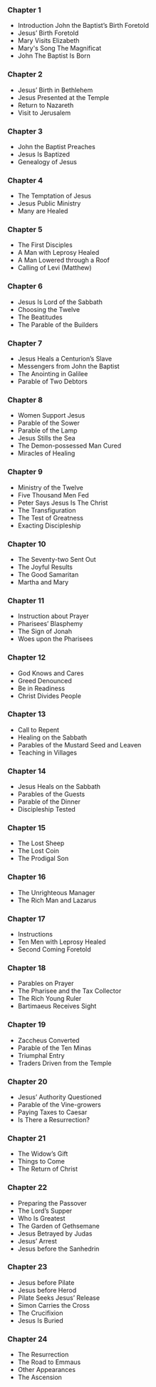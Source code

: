 ### Chapter 1
- Introduction
John the Baptist’s Birth Foretold
- Jesus’ Birth Foretold
- Mary Visits Elizabeth
- Mary's Song The Magnificat
- John The Baptist Is Born

### Chapter 2
- Jesus’ Birth in Bethlehem
- Jesus Presented at the Temple
- Return to Nazareth
- Visit to Jerusalem

### Chapter 3
- John the Baptist Preaches
- Jesus Is Baptized
- Genealogy of Jesus

### Chapter 4
- The Temptation of Jesus
- Jesus Public Ministry
- Many are Healed

### Chapter 5
- The First Disciples
- A Man with Leprosy Healed
- A Man Lowered through a Roof
- Calling of Levi (Matthew)

### Chapter 6
- Jesus Is Lord of the Sabbath
- Choosing the Twelve
- The Beatitudes
- The Parable of the Builders

### Chapter 7
- Jesus Heals a Centurion’s Slave
- Messengers from John the Baptist
- The Anointing in Galilee
- Parable of Two Debtors

### Chapter 8
- Women Support Jesus
- Parable of the Sower
- Parable of the Lamp
- Jesus Stills the Sea
- The Demon-possessed Man Cured
- Miracles of Healing

### Chapter 9
- Ministry of the Twelve
- Five Thousand Men Fed
- Peter Says Jesus Is The Christ
- The Transfiguration
- The Test of Greatness
- Exacting Discipleship

### Chapter 10
- The Seventy-two Sent Out
- The Joyful Results
- The Good Samaritan
- Martha and Mary

### Chapter 11
- Instruction about Prayer
- Pharisees’ Blasphemy
- The Sign of Jonah
- Woes upon the Pharisees

### Chapter 12
- God Knows and Cares
- Greed Denounced
- Be in Readiness
- Christ Divides People

### Chapter 13
- Call to Repent
- Healing on the Sabbath
- Parables of the Mustard Seed and Leaven
- Teaching in Villages

### Chapter 14
- Jesus Heals on the Sabbath
- Parables of the Guests
- Parable of the Dinner
- Discipleship Tested

### Chapter 15
- The Lost Sheep
- The Lost Coin
- The Prodigal Son

### Chapter 16
- The Unrighteous Manager
- The Rich Man and Lazarus

### Chapter 17
- Instructions
- Ten Men with Leprosy Healed
- Second Coming Foretold

### Chapter 18
- Parables on Prayer
- The Pharisee and the Tax Collector
- The Rich Young Ruler
- Bartimaeus Receives Sight

### Chapter 19
- Zaccheus Converted
- Parable of the Ten Minas
- Triumphal Entry
- Traders Driven from the Temple

### Chapter 20
- Jesus’ Authority Questioned
- Parable of the Vine-growers
- Paying Taxes to Caesar
- Is There a Resurrection?

### Chapter 21
- The Widow’s Gift
- Things to Come
- The Return of Christ

### Chapter 22
- Preparing the Passover
- The Lord’s Supper
- Who Is Greatest
- The Garden of Gethsemane
- Jesus Betrayed by Judas
- Jesus’ Arrest
- Jesus before the Sanhedrin

### Chapter 23
- Jesus before Pilate
- Jesus before Herod
- Pilate Seeks Jesus’ Release
- Simon Carries the Cross
- The Crucifixion
- Jesus Is Buried

### Chapter 24
- The Resurrection
- The Road to Emmaus
- Other Appearances
- The Ascension